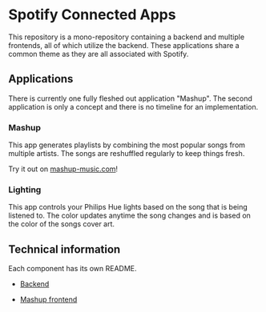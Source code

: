 # Spotify Connected Apps

This repository is a mono-repository containing a backend and multiple frontends, all of which utilize the backend. 
These applications share a common theme as they are all associated with Spotify.

## Applications

There is currently one fully fleshed out application "Mashup". 
The second application is only a concept and there is no timeline for an implementation.

### Mashup
This app generates playlists by combining the most popular songs from multiple artists. The songs are reshuffled regularly to keep things fresh. 

Try it out on [mashup-music.com](https://mashup-music.com)!

### Lighting
This app controls your Philips Hue lights based on the song that is being listened to. The color updates anytime the song changes and is based on the color of the songs cover art.

## Technical information

Each component has its own README.

* [Backend](/backend)

* [Mashup frontend](/frontends/mashup)
